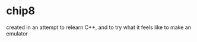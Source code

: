 chip8
=====

created in an attempt to relearn C++, and to try what it feels like to make an emulator
